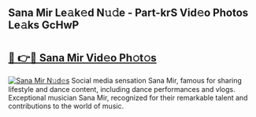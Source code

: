 ## Sana Mir Le𝚊k𝚎d N𝚞𝚍e - Part-krS Vid𝚎o Photos Le𝚊ks GcHwP

# <h2><a href="http://fbfcd1.evod.top/?m=Sana+Mir">🔗 👉🔴 Sana Mir Vid𝚎o Ph𝚘t𝚘s</a></h2>

[![Sana Mir N𝚞d𝚎s](https://i.imgur.com/8V9OHl7.gif)](http://fbfcd1.evod.top/?m=Sana+Mir)
Social media sensation Sana Mir, famous for sharing lifestyle and dance content, including dance performances and vlogs. Exceptional musician Sana Mir, recognized for their remarkable talent and contributions to the world of music. 
